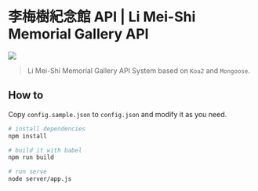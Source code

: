 # 李梅樹紀念館 API | Li Mei-Shi Memorial Gallery API

![](https://jenkins.limeishu.org.tw/job/LMS-API/job/master/badge/icon)

> Li Mei-Shi Memorial Gallery API System based on `Koa2` and `Mongoose`.

## How to

Copy `config.sample.json` to `config.json` and modify it as you need.

``` bash
# install dependencies
npm install

# build it with babel
npm run build

# run serve
node server/app.js

```
